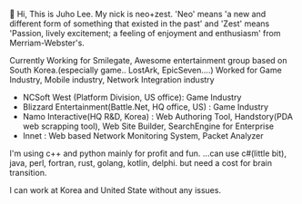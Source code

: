 👋 Hi, This is Juho Lee. My nick is neo+zest. 'Neo' means 'a new and different form of something that existed in the past' and 'Zest' means 'Passion, 	lively excitement; a feeling of enjoyment and enthusiasm' from Merriam-Webster's.

Currently Working for Smilegate, Awesome entertainment group based on South Korea.(especially game.. LostArk, EpicSeven....)
Worked for Game Industry, Mobile industry, Network Integration industry
 - NCSoft West (Platform Division, US office): Game Industry
 - Blizzard Entertainment(Battle.Net, HQ office, US) : Game Industry
 - Namo Interactive(HQ R&D, Korea) : Web Authoring Tool, Handstory(PDA web scrapping tool), Web Site Builder, SearchEngine for Enterprise
 - Innet : Web based Network Monitoring System, Packet Analyzer

I'm using c++ and python mainly for profit and fun.
...can use c#(little bit), java, perl, fortran, rust, golang, kotlin, delphi. but need a cost for brain transition.


I can work at Korea and United State without any issues.
